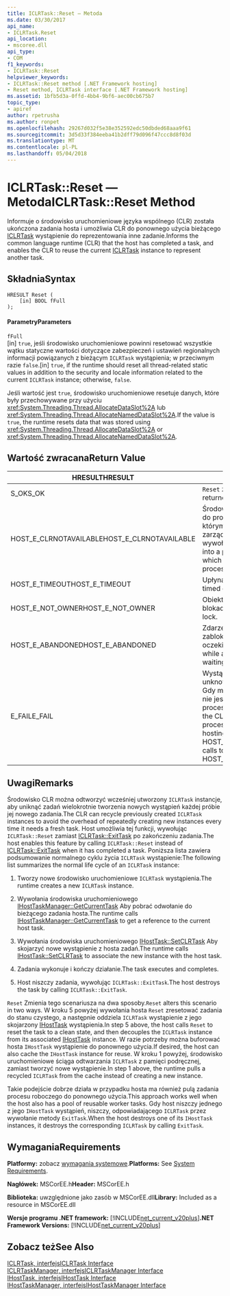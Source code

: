 ```yaml
---
title: ICLRTask::Reset — Metoda
ms.date: 03/30/2017
api_name:
- ICLRTask.Reset
api_location:
- mscoree.dll
api_type:
- COM
f1_keywords:
- ICLRTask::Reset
helpviewer_keywords:
- ICLRTask::Reset method [.NET Framework hosting]
- Reset method, ICLRTask interface [.NET Framework hosting]
ms.assetid: 1bfb5d3a-0ffd-4bb4-9bf6-aec00cb675b7
topic_type:
- apiref
author: rpetrusha
ms.author: ronpet
ms.openlocfilehash: 29267d032f5e38e352592edc50dbded68aaa9f61
ms.sourcegitcommit: 3d5d33f384eeba41b2dff79d096f47ccc8d8f03d
ms.translationtype: MT
ms.contentlocale: pl-PL
ms.lasthandoff: 05/04/2018
---
```

# <a name="iclrtaskreset-method"></a><span data-ttu-id="13fbf-102">ICLRTask::Reset — Metoda</span><span class="sxs-lookup"><span data-stu-id="13fbf-102">ICLRTask::Reset Method</span></span>
<span data-ttu-id="13fbf-103">Informuje o środowisko uruchomieniowe języka wspólnego (CLR) została ukończona zadania hosta i umożliwia CLR do ponownego użycia bieżącego [ICLRTask](../../../../docs/framework/unmanaged-api/hosting/iclrtask-interface.md) wystąpienie do reprezentowania inne zadanie.</span><span class="sxs-lookup"><span data-stu-id="13fbf-103">Informs the common language runtime (CLR) that the host has completed a task, and enables the CLR to reuse the current [ICLRTask](../../../../docs/framework/unmanaged-api/hosting/iclrtask-interface.md) instance to represent another task.</span></span>  
  
## <a name="syntax"></a><span data-ttu-id="13fbf-104">Składnia</span><span class="sxs-lookup"><span data-stu-id="13fbf-104">Syntax</span></span>  
  
```  
HRESULT Reset (  
    [in] BOOL fFull  
);  
```  
  
#### <a name="parameters"></a><span data-ttu-id="13fbf-105">Parametry</span><span class="sxs-lookup"><span data-stu-id="13fbf-105">Parameters</span></span>  
 `fFull`  
 <span data-ttu-id="13fbf-106">[in] `true`, jeśli środowisko uruchomieniowe powinni resetować wszystkie wątku statyczne wartości dotyczące zabezpieczeń i ustawień regionalnych informacji powiązanych z bieżącym `ICLRTask` wystąpienia; w przeciwnym razie `false`.</span><span class="sxs-lookup"><span data-stu-id="13fbf-106">[in] `true`, if the runtime should reset all thread-related static values in addition to the security and locale information related to the current `ICLRTask` instance; otherwise, `false`.</span></span>  
  
 <span data-ttu-id="13fbf-107">Jeśli wartość jest `true`, środowisko uruchomieniowe resetuje danych, które były przechowywane przy użyciu <xref:System.Threading.Thread.AllocateDataSlot%2A> lub <xref:System.Threading.Thread.AllocateNamedDataSlot%2A>.</span><span class="sxs-lookup"><span data-stu-id="13fbf-107">If the value is `true`, the runtime resets data that was stored using <xref:System.Threading.Thread.AllocateDataSlot%2A> or <xref:System.Threading.Thread.AllocateNamedDataSlot%2A>.</span></span>  
  
## <a name="return-value"></a><span data-ttu-id="13fbf-108">Wartość zwracana</span><span class="sxs-lookup"><span data-stu-id="13fbf-108">Return Value</span></span>  
  
|<span data-ttu-id="13fbf-109">HRESULT</span><span class="sxs-lookup"><span data-stu-id="13fbf-109">HRESULT</span></span>|<span data-ttu-id="13fbf-110">Opis</span><span class="sxs-lookup"><span data-stu-id="13fbf-110">Description</span></span>|  
|-------------|-----------------|  
|<span data-ttu-id="13fbf-111">S_OK</span><span class="sxs-lookup"><span data-stu-id="13fbf-111">S_OK</span></span>|<span data-ttu-id="13fbf-112">`Reset` zwrócona pomyślnie.</span><span class="sxs-lookup"><span data-stu-id="13fbf-112">`Reset` returned successfully.</span></span>|  
|<span data-ttu-id="13fbf-113">HOST_E_CLRNOTAVAILABLE</span><span class="sxs-lookup"><span data-stu-id="13fbf-113">HOST_E_CLRNOTAVAILABLE</span></span>|<span data-ttu-id="13fbf-114">Środowisko CLR nie został załadowany do procesu lub CLR jest w stanie, w którym nie można uruchamiać kodu zarządzanego lub przetwarzania wywołania.</span><span class="sxs-lookup"><span data-stu-id="13fbf-114">The CLR has not been loaded into a process, or the CLR is in a state in which it cannot run managed code or process the call.</span></span> <span data-ttu-id="13fbf-115">pomyślnie</span><span class="sxs-lookup"><span data-stu-id="13fbf-115">successfully</span></span>|  
|<span data-ttu-id="13fbf-116">HOST_E_TIMEOUT</span><span class="sxs-lookup"><span data-stu-id="13fbf-116">HOST_E_TIMEOUT</span></span>|<span data-ttu-id="13fbf-117">Upłynął limit czasu wywołania.</span><span class="sxs-lookup"><span data-stu-id="13fbf-117">The call timed out.</span></span>|  
|<span data-ttu-id="13fbf-118">HOST_E_NOT_OWNER</span><span class="sxs-lookup"><span data-stu-id="13fbf-118">HOST_E_NOT_OWNER</span></span>|<span data-ttu-id="13fbf-119">Obiekt wywołujący nie jest właścicielem blokady.</span><span class="sxs-lookup"><span data-stu-id="13fbf-119">The caller does not own the lock.</span></span>|  
|<span data-ttu-id="13fbf-120">HOST_E_ABANDONED</span><span class="sxs-lookup"><span data-stu-id="13fbf-120">HOST_E_ABANDONED</span></span>|<span data-ttu-id="13fbf-121">Zdarzenie zostało anulowane podczas zablokowanych wątku lub włókna oczekiwał na nim.</span><span class="sxs-lookup"><span data-stu-id="13fbf-121">An event was canceled while a blocked thread or fiber was waiting on it.</span></span>|  
|<span data-ttu-id="13fbf-122">E_FAIL</span><span class="sxs-lookup"><span data-stu-id="13fbf-122">E_FAIL</span></span>|<span data-ttu-id="13fbf-123">Wystąpił nieznany błąd krytyczny.</span><span class="sxs-lookup"><span data-stu-id="13fbf-123">An unknown catastrophic failure occurred.</span></span> <span data-ttu-id="13fbf-124">Gdy metoda zwróci wartość E_FAIL, CLR nie jest już możliwe w ramach procesu.</span><span class="sxs-lookup"><span data-stu-id="13fbf-124">When a method returns E_FAIL, the CLR is no longer usable within the process.</span></span> <span data-ttu-id="13fbf-125">Kolejne wywołania metody hosting zwracać HOST_E_CLRNOTAVAILABLE.</span><span class="sxs-lookup"><span data-stu-id="13fbf-125">Subsequent calls to hosting methods return HOST_E_CLRNOTAVAILABLE.</span></span>|  
  
## <a name="remarks"></a><span data-ttu-id="13fbf-126">Uwagi</span><span class="sxs-lookup"><span data-stu-id="13fbf-126">Remarks</span></span>  
 <span data-ttu-id="13fbf-127">Środowisko CLR można odtworzyć wcześniej utworzony `ICLRTask` instancje, aby uniknąć zadań wielokrotnie tworzenia nowych wystąpień każdej próbie jej nowego zadania.</span><span class="sxs-lookup"><span data-stu-id="13fbf-127">The CLR can recycle previously created `ICLRTask` instances to avoid the overhead of repeatedly creating new instances every time it needs a fresh task.</span></span> <span data-ttu-id="13fbf-128">Host umożliwia tej funkcji, wywołując `ICLRTask::Reset` zamiast [ICLRTask::ExitTask](../../../../docs/framework/unmanaged-api/hosting/iclrtask-exittask-method.md) po zakończeniu zadania.</span><span class="sxs-lookup"><span data-stu-id="13fbf-128">The host enables this feature by calling `ICLRTask::Reset` instead of [ICLRTask::ExitTask](../../../../docs/framework/unmanaged-api/hosting/iclrtask-exittask-method.md) when it has completed a task.</span></span> <span data-ttu-id="13fbf-129">Poniższa lista zawiera podsumowanie normalnego cyklu życia `ICLRTask` wystąpienie:</span><span class="sxs-lookup"><span data-stu-id="13fbf-129">The following list summarizes the normal life cycle of an `ICLRTask` instance:</span></span>  
  
1.  <span data-ttu-id="13fbf-130">Tworzy nowe środowisko uruchomieniowe `ICLRTask` wystąpienia.</span><span class="sxs-lookup"><span data-stu-id="13fbf-130">The runtime creates a new `ICLRTask` instance.</span></span>  
  
2.  <span data-ttu-id="13fbf-131">Wywołania środowiska uruchomieniowego [IHostTaskManager::GetCurrentTask](../../../../docs/framework/unmanaged-api/hosting/ihosttaskmanager-getcurrenttask-method.md) Aby pobrać odwołanie do bieżącego zadania hosta.</span><span class="sxs-lookup"><span data-stu-id="13fbf-131">The runtime calls [IHostTaskManager::GetCurrentTask](../../../../docs/framework/unmanaged-api/hosting/ihosttaskmanager-getcurrenttask-method.md) to get a reference to the current host task.</span></span>  
  
3.  <span data-ttu-id="13fbf-132">Wywołania środowiska uruchomieniowego [IHostTask::SetCLRTask](../../../../docs/framework/unmanaged-api/hosting/ihosttask-setclrtask-method.md) Aby skojarzyć nowe wystąpienie z hosta zadań.</span><span class="sxs-lookup"><span data-stu-id="13fbf-132">The runtime calls [IHostTask::SetCLRTask](../../../../docs/framework/unmanaged-api/hosting/ihosttask-setclrtask-method.md) to associate the new instance with the host task.</span></span>  
  
4.  <span data-ttu-id="13fbf-133">Zadania wykonuje i kończy działanie.</span><span class="sxs-lookup"><span data-stu-id="13fbf-133">The task executes and completes.</span></span>  
  
5.  <span data-ttu-id="13fbf-134">Host niszczy zadania, wywołując `ICLRTask::ExitTask`.</span><span class="sxs-lookup"><span data-stu-id="13fbf-134">The host destroys the task by calling `ICLRTask::ExitTask`.</span></span>  
  
 <span data-ttu-id="13fbf-135">`Reset` Zmienia tego scenariusza na dwa sposoby.</span><span class="sxs-lookup"><span data-stu-id="13fbf-135">`Reset` alters this scenario in two ways.</span></span> <span data-ttu-id="13fbf-136">W kroku 5 powyżej wywołania hosta `Reset` zresetować zadania do stanu czystego, a następnie oddziela `ICLRTask` wystąpienie z jego skojarzony [IHostTask](../../../../docs/framework/unmanaged-api/hosting/ihosttask-interface.md) wystąpienia.</span><span class="sxs-lookup"><span data-stu-id="13fbf-136">In step 5 above, the host calls `Reset` to reset the task to a clean state, and then decouples the `ICLRTask` instance from its associated [IHostTask](../../../../docs/framework/unmanaged-api/hosting/ihosttask-interface.md) instance.</span></span> <span data-ttu-id="13fbf-137">W razie potrzeby można buforować hosta `IHostTask` wystąpienie do ponownego użycia.</span><span class="sxs-lookup"><span data-stu-id="13fbf-137">If desired, the host can also cache the `IHostTask` instance for reuse.</span></span> <span data-ttu-id="13fbf-138">W kroku 1 powyżej, środowisko uruchomieniowe ściąga odtwarzania `ICLRTask` z pamięci podręcznej, zamiast tworzyć nowe wystąpienie.</span><span class="sxs-lookup"><span data-stu-id="13fbf-138">In step 1 above, the runtime pulls a recycled `ICLRTask` from the cache instead of creating a new instance.</span></span>  
  
 <span data-ttu-id="13fbf-139">Takie podejście dobrze działa w przypadku hosta ma również pulą zadania procesu roboczego do ponownego użycia.</span><span class="sxs-lookup"><span data-stu-id="13fbf-139">This approach works well when the host also has a pool of reusable worker tasks.</span></span> <span data-ttu-id="13fbf-140">Gdy host niszczy jednego z jego `IHostTask` wystąpień, niszczy, odpowiadającego `ICLRTask` przez wywołanie metody `ExitTask`.</span><span class="sxs-lookup"><span data-stu-id="13fbf-140">When the host destroys one of its `IHostTask` instances, it destroys the corresponding `ICLRTask` by calling `ExitTask`.</span></span>  
  
## <a name="requirements"></a><span data-ttu-id="13fbf-141">Wymagania</span><span class="sxs-lookup"><span data-stu-id="13fbf-141">Requirements</span></span>  
 <span data-ttu-id="13fbf-142">**Platformy:** zobacz [wymagania systemowe](../../../../docs/framework/get-started/system-requirements.md).</span><span class="sxs-lookup"><span data-stu-id="13fbf-142">**Platforms:** See [System Requirements](../../../../docs/framework/get-started/system-requirements.md).</span></span>  
  
 <span data-ttu-id="13fbf-143">**Nagłówek:** MSCorEE.h</span><span class="sxs-lookup"><span data-stu-id="13fbf-143">**Header:** MSCorEE.h</span></span>  
  
 <span data-ttu-id="13fbf-144">**Biblioteka:** uwzględnione jako zasób w MSCorEE.dll</span><span class="sxs-lookup"><span data-stu-id="13fbf-144">**Library:** Included as a resource in MSCorEE.dll</span></span>  
  
 <span data-ttu-id="13fbf-145">**Wersje programu .NET framework:** [!INCLUDE[net_current_v20plus](../../../../includes/net-current-v20plus-md.md)]</span><span class="sxs-lookup"><span data-stu-id="13fbf-145">**.NET Framework Versions:** [!INCLUDE[net_current_v20plus](../../../../includes/net-current-v20plus-md.md)]</span></span>  
  
## <a name="see-also"></a><span data-ttu-id="13fbf-146">Zobacz też</span><span class="sxs-lookup"><span data-stu-id="13fbf-146">See Also</span></span>  
 [<span data-ttu-id="13fbf-147">ICLRTask, interfejs</span><span class="sxs-lookup"><span data-stu-id="13fbf-147">ICLRTask Interface</span></span>](../../../../docs/framework/unmanaged-api/hosting/iclrtask-interface.md)  
 [<span data-ttu-id="13fbf-148">ICLRTaskManager, interfejs</span><span class="sxs-lookup"><span data-stu-id="13fbf-148">ICLRTaskManager Interface</span></span>](../../../../docs/framework/unmanaged-api/hosting/iclrtaskmanager-interface.md)  
 [<span data-ttu-id="13fbf-149">IHostTask, interfejs</span><span class="sxs-lookup"><span data-stu-id="13fbf-149">IHostTask Interface</span></span>](../../../../docs/framework/unmanaged-api/hosting/ihosttask-interface.md)  
 [<span data-ttu-id="13fbf-150">IHostTaskManager, interfejs</span><span class="sxs-lookup"><span data-stu-id="13fbf-150">IHostTaskManager Interface</span></span>](../../../../docs/framework/unmanaged-api/hosting/ihosttaskmanager-interface.md)
